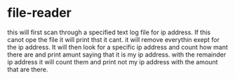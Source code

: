 # file-reader
this will first scan through a specified text log file for ip address. If this canot ope the file it will print thst it cant. it will remove everythin exept for the ip address. It will then look for a specific ip address and count how mant there are and print amunt saying that it is my ip address. with the remainder ip address it will count them and print not my ip address with the amount that are there. 

